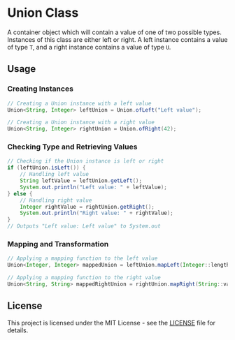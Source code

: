 # Union Class

A container object which will contain a value of one of two possible types. Instances of this class are either left or right. A left instance contains a value of type `T`, and a right instance contains a value of type `U`.

## Usage

### Creating Instances

```java
// Creating a Union instance with a left value
Union<String, Integer> leftUnion = Union.ofLeft("Left value");

// Creating a Union instance with a right value
Union<String, Integer> rightUnion = Union.ofRight(42);
```

### Checking Type and Retrieving Values

```java
// Checking if the Union instance is left or right
if (leftUnion.isLeft()) {
    // Handling left value
    String leftValue = leftUnion.getLeft();
    System.out.println("Left value: " + leftValue);
} else {
    // Handling right value
    Integer rightValue = rightUnion.getRight();
    System.out.println("Right value: " + rightValue);
}
// Outputs "Left value: Left value" to System.out
```

### Mapping and Transformation

```java
// Applying a mapping function to the left value
Union<Integer, Integer> mappedUnion = leftUnion.mapLeft(Integer::length);

// Applying a mapping function to the right value
Union<String, String> mappedRightUnion = rightUnion.mapRight(String::valueOf);
```

## License

This project is licensed under the MIT License - see the [LICENSE](/LICENSE) file for details.

